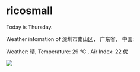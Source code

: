 # ricosmall

Today is Thursday.

Weather infomation of 深圳市南山区， 广东省， 中国: 

Weather: 晴, Temperature: 29 ℃ , Air Index: 22 优

<img src="https://github-readme-stats.vercel.app/api?username=ricosmall&show_icons=true" />
